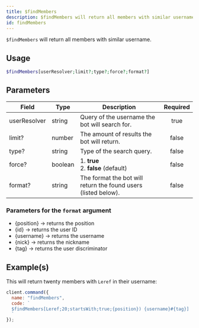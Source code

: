 ```yaml
---
title: $findMembers
description: $findMembers will return all members with similar username.
id: findMembers
---
```


`$findMembers` will return all members with similar username.

## Usage

```php
$findMembers[userResolver;limit?;type?;force?;format?]
```

## Parameters

| Field        | Type    | Description                                                    | Required |
| ------------ | ------- | -------------------------------------------------------------- | :------: |
| userResolver | string  | Query of the username the bot will search for.                 |   true   |
| limit?       | number  | The amount of results the bot will return.                     |  false   |
| type?        | string  | Type of the search query.                                      |  false   |
| force?       | boolean | 1. **true** <br /> 2. **false** (default)                      |  false   |
| format?      | string  | The format the bot will return the found users (listed below). |  false   |

### Parameters for the `format` argument

- {position} -> returns the position
- {id} -> returns the user ID
- {username} -> returns the username
- {nick} -> returns the nickname
- {tag} -> returns the user discriminator

## Example(s)

This will return twenty members with `Leref` in their username:

```javascript
client.command({
  name: "findMembers",
  code: `
  $findMembers[Leref;20;startsWith;true;{position}) {username}#{tag}]
  `
});
```
